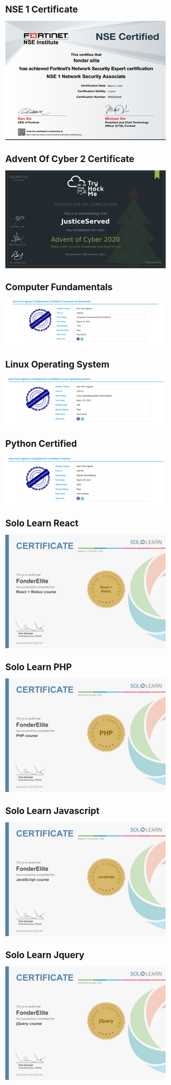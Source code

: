 # **NSE 1 Certificate**
<img src="NSE1Certificate.png">

# **Advent Of Cyber 2 Certificate**
<img src="https://github.com/FonderElite/FonderElite/raw/main/THM-50CSIP19SL.png">

# **Computer Fundamentals**
<img src="compfunda.png">

# **Linux Operating System**
<img src="linux.png">

# **Python Certified**
<img src="python.png">

# **Solo Learn React**
<img src="react_certificate.jpg" width=700>

# **Solo Learn PHP**
<img src="PHP_certificate.jpg"  width=700>

# **Solo Learn Javascript**
<img src="JavaScript_certificate.jpg"  width=700>

# **Solo Learn Jquery**
<img src="jQuery_certificate.jpg"  width=700>


